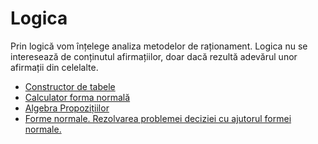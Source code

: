 # Logica

Prin logică vom înțelege analiza metodelor de raționament.
Logica nu se interesează de conținutul afirmațiilor, doar dacă rezultă adevărul unor afirmații din celelalte.

- [Constructor de tabele](tabele.md)
- [Calculator forma normală](calculator-forma-normala.md)
- [Algebra Propozițiilor](algebra-propozitiilor.md)
- [Forme normale. Rezolvarea problemei deciziei cu ajutorul formei normale.](forme-normale.md)

